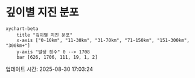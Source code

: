 # 깊이별 지진 분포

```mermaid
xychart-beta
    title "깊이별 지진 분포"
    x-axis ["0-10km", "11-30km", "31-70km", "71-150km", "151-300km", "300km+"]
    y-axis "발생 횟수" 0 --> 1708
    bar [626, 1706, 111, 19, 1, 2]
```

업데이트 시간: 2025-08-30 17:03:24
